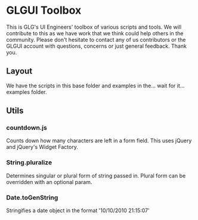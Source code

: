 # GLGUI Toolbox

This is GLG's UI Engineers' toolbox of various scripts and tools. We will contribute to this as we have work that we think could help others in the community. Please don't hesitate to contact any of us contributors or the GLGUI account with questions, concerns or just general feedback. Thank you.

## Layout

We have the scripts in this base folder and examples in the... wait for it... examples folder.

## Utils

### countdown.js
Counts down how many characters are left in a form field. This uses jQuery and jQuery's Widget Factory.

### String.pluralize
Determines singular or plural form of string passed in. Plural form can be overridden with an optional param.

### Date.toGenString
Stringifies a date object in the format '10/10/2010 21:15:07'


